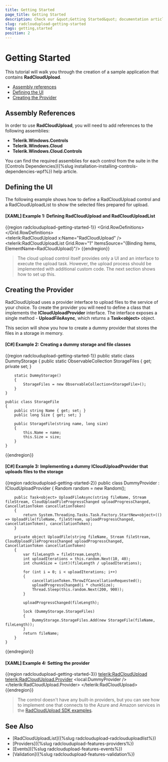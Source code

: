 ```yaml
---
title: Getting Started
page_title: Getting Started
description: Check our &quot;Getting Started&quot; documentation article for the RadCloudUpload {{ site.framework_name }} control.
slug: radcloudupload-getting-started
tags: getting,started
position: 2
---
```


# Getting Started

This tutorial will walk you through the creation of a sample application that contains __RadCloudUpload__.

* [Assembly references](#assembly-references)
* [Defining the UI](#defining-the-ui)
* [Creating the Provider](#creating-the-provider)

## Assembly References

In order to use __RadCloudUpload__, you will need to add references to the following assemblies:
* __Telerik.Windows.Controls__
* __Telerik.Windows.Cloud__
* __Telerik.Windows.Cloud.Controls__

You can find the required assemblies for each control from the suite in the [Controls Dependencies]({%slug installation-installing-controls-dependencies-wpf%}) help article.

## Defining the UI

The following example shows how to define a RadCloudUpload control and a RadCloudUploadList to show the selected files prepared for upload.

#### __[XAML] Example 1: Defining RadCloudUpload and RadCloudUploadList__
{{region radcloudupload-getting-started-1}}
	<Grid>
        <Grid.RowDefinitions>
            <RowDefinition Height="Auto" />
            <RowDefinition />
        </Grid.RowDefinitions>        
        <telerik:RadCloudUpload x:Name="RadCloudUpload" />
        <telerik:RadCloudUploadList Grid.Row="1" ItemsSource="{Binding Items, ElementName=RadCloudUpload}"/>
    </Grid>
{{endregion}}

> The cloud upload control itself provides only a UI and an interface to execute the upload task. However, the upload process should be implemented with additional custom code. The next section shows how to set up this.

## Creating the Provider

RadCloudUpload uses a provider interface to upload files to the service of your choice. To create the provider you will need to define a class that implements the __ICloudUploadProvider__ interface. The interface exposes a single method - __UploadFileAsync__, which returns a __Task&lt;object&gt;__ object.

This secion will show you how to create a dummy provider that stores the files in a storage in memory. 

#### __[C#] Example 2: Creating a dummy storage and file classes__
{{region radcloudupload-getting-started-1}}
	public static class DummyStorage
	{
		public static ObservableCollection<StorageFile> StorageFiles { get; private set; }

		static DummyStorage()
		{
			StorageFiles = new ObservableCollection<StorageFile>();
		}
	}
	
	public class StorageFile
	{
		public string Name { get; set; }
		public long Size { get; set; }

		public StorageFile(string name, long size)
		{
			this.Name = name;
			this.Size = size;
		}
	}
{{endregion}}

#### __[C#] Example 3: Implementing a dummy ICloudUploadProvider that uploads files to the storage__
{{region radcloudupload-getting-started-2}}
	public class DummyProvider : ICloudUploadProvider
	{
		Random random = new Random();		

		public Task<object> UploadFileAsync(string fileName, Stream fileStream, CloudUploadFileProgressChanged uploadProgressChanged, CancellationToken cancellationToken)
		{
			return System.Threading.Tasks.Task.Factory.StartNew<object>(() => UploadFile(fileName, fileStream, uploadProgressChanged, cancellationToken), cancellationToken);
		}

		private object UploadFile(string fileName, Stream fileStream, CloudUploadFileProgressChanged uploadProgressChanged, CancellationToken cancellationToken)
		{			
            var fileLength = fileStream.Length;
            int uploadIterations = this.random.Next(10, 40);
            int chunkSize = (int)(fileLength / uploadIterations);

            for (int i = 0; i < uploadIterations; i++)
			{
                cancellationToken.ThrowIfCancellationRequested();
                uploadProgressChanged(i * chunkSize);
				Thread.Sleep(this.random.Next(200, 900));
			}

            uploadProgressChanged(fileLength);

            lock (DummyStorage.StorageFiles)
            {
                DummyStorage.StorageFiles.Add(new StorageFile(fileName, fileLength));
            }
			return fileName;
		}
	}
{{endregion}}

#### __[XAML] Example 4: Setting the provider__
{{region radcloudupload-getting-started-3}}
	<telerik:RadCloudUpload>
		<telerik:RadCloudUpload.Provider>
			<local:DummyProvider />
		</telerik:RadCloudUpload.Provider>
	</telerik:RadCloudUpload>
{{endregion}}

> The control doesn't have any built-in providers, but you can see how to implement one that connects to the Azure and Amazon services in the [RadCloudUpload SDK examples](https://github.com/telerik/xaml-sdk/tree/master/CloudUpload).

## See Also
* [RadCloudUploadList]({%slug radcloudupload-radclouduploadlist%})
* [Providers]({%slug radcloudupload-features-providers%})
* [Events]({%slug radcloudupload-features-events%})
* [Validation]({%slug radcloudupload-features-validation%})

